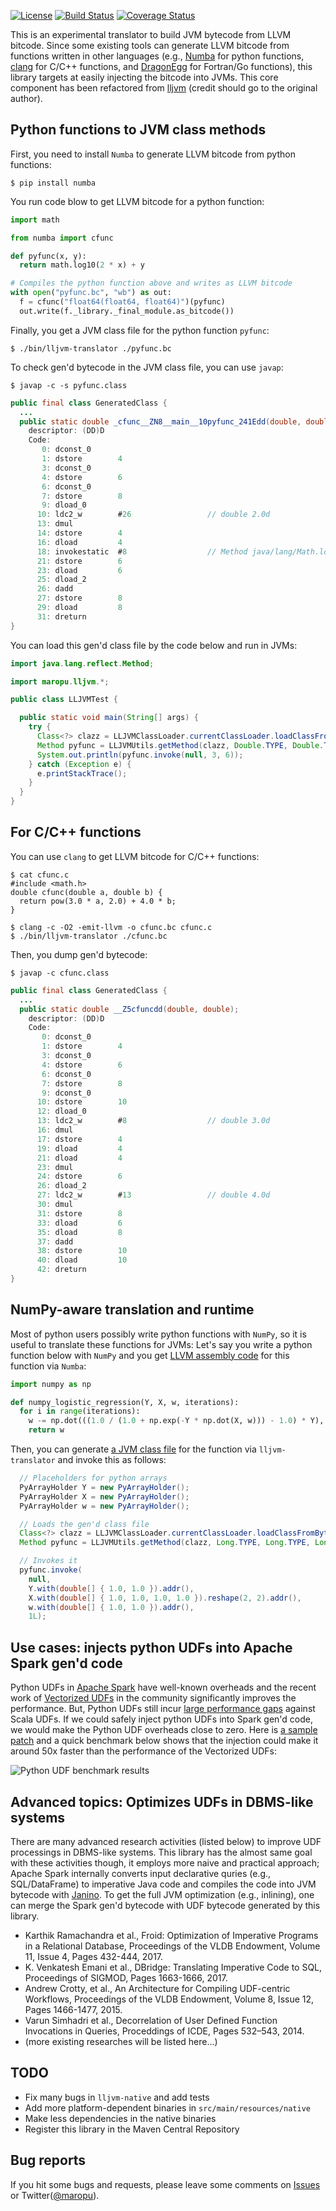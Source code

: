 [![License](http://img.shields.io/:license-Apache_v2-blue.svg)](https://github.com/maropu/lljvm-translator/blob/master/LICENSE)
[![Build Status](https://travis-ci.org/maropu/lljvm-translator.svg?branch=master)](https://travis-ci.org/maropu/lljvm-translator)
[![Coverage Status](https://coveralls.io/repos/github/maropu/lljvm-translator/badge.svg?branch=master)](https://coveralls.io/github/maropu/lljvm-translator?branch=master)

This is an experimental translator to build JVM bytecode from LLVM bitcode.
Since some existing tools can generate LLVM bitcode from functions written in other languages
(e.g.,  [Numba](https://numba.pydata.org/) for python functions,
[clang](https://clang.llvm.org/) for C/C++ functions, and [DragonEgg](https://dragonegg.llvm.org/) for Fortran/Go functions),
this library targets at easily injecting the bitcode into JVMs.
This core component has been refactored from [lljvm](https://github.com/davidar/lljvm) (credit should go to the original author).

## Python functions to JVM class methods

First, you need to install `Numba` to generate LLVM bitcode from python functions:

    $ pip install numba

You run code blow to get LLVM bitcode for a python function:

```python
import math

from numba import cfunc

def pyfunc(x, y):
  return math.log10(2 * x) + y

# Compiles the python function above and writes as LLVM bitcode
with open("pyfunc.bc", "wb") as out:
  f = cfunc("float64(float64, float64)")(pyfunc)
  out.write(f._library._final_module.as_bitcode())
```

Finally, you get a JVM class file for the python function `pyfunc`:

    $ ./bin/lljvm-translator ./pyfunc.bc

To check gen'd bytecode in the JVM class file, you can use `javap`:

    $ javap -c -s pyfunc.class

```java
public final class GeneratedClass {
  ...
  public static double _cfunc__ZN8__main__10pyfunc_241Edd(double, double);
    descriptor: (DD)D
    Code:
       0: dconst_0
       1: dstore        4
       3: dconst_0
       4: dstore        6
       6: dconst_0
       7: dstore        8
       9: dload_0
      10: ldc2_w        #26                 // double 2.0d
      13: dmul
      14: dstore        4
      16: dload         4
      18: invokestatic  #8                  // Method java/lang/Math.log10:(D)D
      21: dstore        6
      23: dload         6
      25: dload_2
      26: dadd
      27: dstore        8
      29: dload         8
      31: dreturn
}
```

You can load this gen'd class file by the code below and run in JVMs:

```java
import java.lang.reflect.Method;

import maropu.lljvm.*;

public class LLJVMTest {

  public static void main(String[] args) {
    try {
      Class<?> clazz = LLJVMClassLoader.currentClassLoader.loadClassFromBytecodeFile("GeneratedClass", "pyfunc.class");
      Method pyfunc = LLJVMUtils.getMethod(clazz, Double.TYPE, Double.TYPE);
      System.out.println(pyfunc.invoke(null, 3, 6));
    } catch (Exception e) {
      e.printStackTrace();
    }
  }
}
```

## For C/C++ functions

You can use `clang` to get LLVM bitcode for C/C++ functions:

    $ cat cfunc.c
    #include <math.h>
    double cfunc(double a, double b) {
      return pow(3.0 * a, 2.0) + 4.0 * b;
    }

    $ clang -c -O2 -emit-llvm -o cfunc.bc cfunc.c
    $ ./bin/lljvm-translator ./cfunc.bc

Then, you dump gen'd bytecode:

    $ javap -c cfunc.class

```java
public final class GeneratedClass {
  ...
  public static double __Z5cfuncdd(double, double);
    descriptor: (DD)D
    Code:
       0: dconst_0
       1: dstore        4
       3: dconst_0
       4: dstore        6
       6: dconst_0
       7: dstore        8
       9: dconst_0
      10: dstore        10
      12: dload_0
      13: ldc2_w        #8                  // double 3.0d
      16: dmul
      17: dstore        4
      19: dload         4
      21: dload         4
      23: dmul
      24: dstore        6
      26: dload_2
      27: ldc2_w        #13                 // double 4.0d
      30: dmul
      31: dstore        8
      33: dload         6
      35: dload         8
      37: dadd
      38: dstore        10
      40: dload         10
      42: dreturn
}
```

## NumPy-aware translation and runtime

Most of python users possibly write python functions with `NumPy`, so it is useful to translate these functions for JVMs:
Let's say you write a python function below with `NumPy` and
you get [LLVM assembly code](./examples/numpy_logistic_regression.ll) for this function via `Numba`:

```python
import numpy as np

def numpy_logistic_regression(Y, X, w, iterations):
  for i in range(iterations):
    w -= np.dot(((1.0 / (1.0 + np.exp(-Y * np.dot(X, w))) - 1.0) * Y), X)
    return w
```

Then, you can generate [a JVM class file](./examples/numpy_logistic_regression.jasmin) for the function
via `lljvm-translator` and invoke this as follows:

```java
  // Placeholders for python arrays
  PyArrayHolder Y = new PyArrayHolder();
  PyArrayHolder X = new PyArrayHolder();
  PyArrayHolder w = new PyArrayHolder();

  // Loads the gen'd class file
  Class<?> clazz = LLJVMClassLoader.currentClassLoader.loadClassFromBytecodeFile("GeneratedClass", "numpy_logistic_regression.class");
  Method pyfunc = LLJVMUtils.getMethod(clazz, Long.TYPE, Long.TYPE, Long.TYPE, Long.TYPE);

  // Invokes it
  pyfunc.invoke(
    null,
    Y.with(double[] { 1.0, 1.0 }).addr(),
    X.with(double[] { 1.0, 1.0, 1.0, 1.0 }).reshape(2, 2).addr(),
    w.with(double[] { 1.0, 1.0 }).addr(),
    1L);
```

## Use cases: injects python UDFs into Apache Spark gen'd code

Python UDFs in [Apache Spark](https://spark.apache.org/) have well-known overheads and the recent work of
[Vectorized UDFs](https://issues.apache.org/jira/browse/SPARK-21190) in the community
significantly improves the performance. But, Python UDFs still incur
[large performance gaps](https://gist.github.com/maropu/9f995f65b1cb160865e79e14e5216320) against Scala UDFs.
If we could safely inject python UDFs into Spark gen'd code, we would make the Python UDF overheads close to zero.
Here is [a sample patch](https://github.com/apache/spark/compare/master...maropu:LLJVMSpike) and
a quick benchmark below shows that the injection could make it around 50x faster than
the performance of the Vectorized UDFs:

![Python UDF benchmark results](resources/udf_benchmark_results.png)

## Advanced topics: Optimizes UDFs in DBMS-like systems

There are many advanced research activities (listed below) to improve UDF processings in DBMS-like systems.
This library has the almost same goal with these activities though, it employs more naive and practical approach;
Apache Spark internally converts input declarative quries (e.g., SQL/DataFrame) to imperative Java code and
compiles the code into JVM bytecode with [Janino](http://janino-compiler.github.io/janino/).
To get the full JVM optimization (e.g., inlining), one can merge the Spark gen'd bytecode
with UDF bytecode generated by this library.

 * Karthik Ramachandra et al., Froid: Optimization of Imperative Programs in a Relational Database, Proceedings of the VLDB Endowment, Volume 11, Issue 4, Pages 432-444, 2017.
 * K. Venkatesh Emani et al., DBridge: Translating Imperative Code to SQL, Proceedings of SIGMOD, Pages 1663-1666, 2017.
 * Andrew Crotty, et al., An Architecture for Compiling UDF-centric Workflows, Proceedings of the VLDB Endowment, Volume 8, Issue 12, Pages 1466-1477, 2015.
 * Varun Simhadri et al., Decorrelation of User Defined Function Invocations in Queries, Proceddings of ICDE, Pages 532–543, 2014.
 * (more existing researches will be listed here...)

## TODO

 * Fix many bugs in `lljvm-native` and add tests
 * Add more platform-dependent binaries in `src/main/resources/native`
 * Make less dependencies in the native binaries
 * Register this library in the Maven Central Repository

## Bug reports

If you hit some bugs and requests, please leave some comments on [Issues](https://github.com/maropu/llvm-jdc/issues)
or Twitter([@maropu](http://twitter.com/#!/maropu)).

